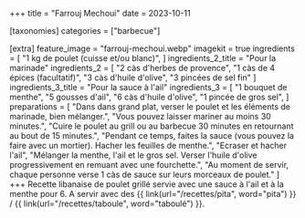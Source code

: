 +++
title = "Farrouj Mechoui"
date = 2023-10-11

[taxonomies]
categories = ["barbecue"]

[extra]
feature_image = "farrouj-mechoui.webp"
imagekit = true
ingredients = [
  "1 kg de poulet (cuisse et/ou blanc)",
]
ingredients_2_title = "Pour la marinade"
ingredients_2 = [
  "2 càs d'herbes de provence",
  "1 càs de 4 épices (facultatif)",
  "3 càs d'huile d'olive",
  "3 pincées de sel fin"
]
ingredients_3_title = "Pour la sauce à l'ail"
ingredients_3 = [
  "1 bouquet de menthe",
  "5 gousses d'ail",
  "6 càs d'huile d'olive",
  "1 pincée de gros sel",
]
preparations = [
  "Dans dans grand plat, verser le poulet et les éléments de marinade, bien mélanger.",
  "Vous pouvez laisser mariner au moins 30 minutes.",
  "Cuire le poulet au grill ou au barbecue 30 minutes en retournant au bout de 15 minutes.",
  "Pendant ce temps, faites la sauce (vous pouvez la faire avec un mortier). Hacher les feuilles de menthe.",
  "Ecraser et hacher l'ail",
  "Mélanger la menthe, l'ail et le gros sel. Verser l'huile d'olive progressivement en remuant avec une fourchette.",
  "Au moment de servir, chaque personne verse 1 càs de sauce sur leurs morceaux de poulet."
]
+++
Recette libanaise de poulet grillé servie avec une sauce à l'ail et à la menthe pour 6. A servir avec des {{ link(url="/recettes/pita", word="pita") }} / {{ link(url="/recettes/taboule", word="taboulé") }}.


